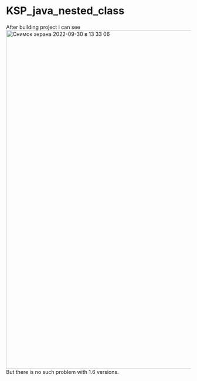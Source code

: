 # KSP_java_nested_class
After building project i can see <img width="923" alt="Снимок экрана 2022-09-30 в 13 33 06" src="https://user-images.githubusercontent.com/37243467/193251645-0a6c3e9f-be1f-437f-a3ed-74f8994bc310.png">
But there is no such problem with 1.6 versions. 
